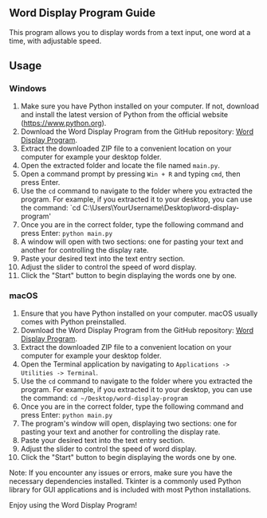 Word Display Program Guide
--------------------------------

This program allows you to display words from a text input, one word at a time, with adjustable speed.

## Usage

### Windows

1. Make sure you have Python installed on your computer. If not, download and install the latest version of Python from the official website (https://www.python.org).
2. Download the Word Display Program from the GitHub repository: [Word Display Program](https://github.com/paul-linked/Word-Display-Program).
3. Extract the downloaded ZIP file to a convenient location on your computer for example your desktop folder.
4. Open the extracted folder and locate the file named `main.py`.
5. Open a command prompt by pressing `Win + R` and typing `cmd`, then press Enter.
6. Use the `cd` command to navigate to the folder where you extracted the program. For example, if you extracted it to your desktop, you can use the command: `cd C:\Users\YourUsername\Desktop\word-display-program'
7. Once you are in the correct folder, type the following command and press Enter: `python main.py`
8. A window will open with two sections: one for pasting your text and another for controlling the display rate.
9. Paste your desired text into the text entry section.
10. Adjust the slider to control the speed of word display.
11. Click the "Start" button to begin displaying the words one by one.

### macOS

1. Ensure that you have Python installed on your computer. macOS usually comes with Python preinstalled.
2. Download the Word Display Program from the GitHub repository: [Word Display Program](https://github.com/paul-linked/Word-Display-Program).
3. Extract the downloaded ZIP file to a convenient location on your computer  for example your desktop folder.
4. Open the Terminal application by navigating to `Applications -> Utilities -> Terminal`.
5. Use the `cd` command to navigate to the folder where you extracted the program. For example, if you extracted it to your desktop, you can use the command: `cd ~/Desktop/word-display-program`
6. Once you are in the correct folder, type the following command and press Enter: `python main.py`
7. The program's window will open, displaying two sections: one for pasting your text and another for controlling the display rate.
8. Paste your desired text into the text entry section.
9. Adjust the slider to control the speed of word display.
10. Click the "Start" button to begin displaying the words one by one.

Note: If you encounter any issues or errors, make sure you have the necessary dependencies installed. Tkinter is a commonly used Python library for GUI applications and is included with most Python installations.

Enjoy using the Word Display Program!
